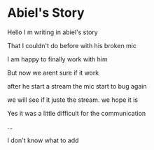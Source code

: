 # Abiel's Story


Hello I m writing in abiel's story

That I couldn't do before with his broken mic

I am happy to finally work with him

But now we arent sure if it work

after he start a stream the mic start to bug again 

we will see if it juste the stream. we hope it is

Yes it was a little difficult for the communication

...

I don't know what to add

